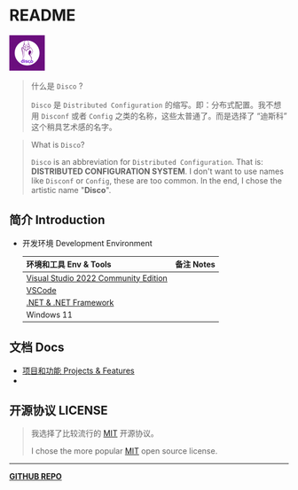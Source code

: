 # README

![Disco](assets/Avatar/Disco-64.png)

> 什么是 `Disco` ?
> 
> `Disco` 是 `Distributed Configuration` 的缩写。即：分布式配置。我不想用 `Disconf` 或者 `Config` 之类的名称，这些太普通了。而是选择了 “迪斯科” 这个稍具艺术感的名字。

> What is `Disco`?
> 
> `Disco` is an abbreviation for `Distributed Configuration`. That is: **DISTRIBUTED CONFIGURATION SYSTEM**. I don't want to use names like `Disconf` or `Config`, these are too common. In the end, I chose the artistic name "**Disco**".

## 简介 Introduction

- 开发环境 Development Environment
  
  | 环境和工具 Env & Tools                                    | 备注 Notes |
  | ---------------------------------------------------- | -------- |
  | [Visual Studio 2022 Community Edition][visualstudio] |          |
  | [VSCode][vscode]                                     |          |
  | [.NET & .NET Framework][dotnet]                      |          |
  | Windows 11                                           |          |

## 文档 Docs

- [项目和功能 Projects & Features](docs/projects-and-features.md)
- 

## 开源协议 LICENSE

> 我选择了比较流行的 [MIT][license] 开源协议。
> 
> I chose the more popular [MIT][license] open source license.

[license]: ./LICENSE.md
[visualstudio]: https://visualstudio.microsoft.com/
[vscode]: https://code.visualstudio.com/
[dotnet]: https://dotnet.microsoft.com/zh-cn/download

---

**[GITHUB REPO](https://github.com/disco-solution/sdk)**
